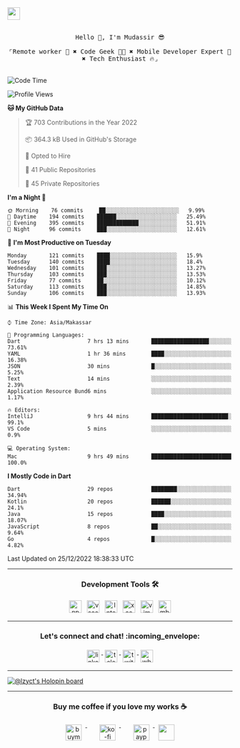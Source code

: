 

<a href = "mailto: hey.mudassir@gmail.com">
<img src="https://github.com/ukieTux/ukieTux/blob/master/open2work.svg"  height=28  /></a>
<br/>
<br/>
<p align="center">
  <samp>
   Hello 👋,  I'm Mudassir 😎
    <br><br>
    ⌜Remote worker 💼 ✖︎ Code Geek 👨‍💻 ✖︎  Mobile Developer Expert 📱 ✖︎ Tech Enthusiast 🔥⌟
  </samp>
<br><br>


<!--START_SECTION:waka-->
![Code Time](http://img.shields.io/badge/Code%20Time-4%2C367%20hrs%2057%20mins-blue)

![Profile Views](http://img.shields.io/badge/Profile%20Views-0-blue)

**🐱 My GitHub Data** 

> 🏆 703 Contributions in the Year 2022
 > 
> 📦 364.3 kB Used in GitHub's Storage 
 > 
> 💼 Opted to Hire
 > 
> 📜 41 Public Repositories 
 > 
> 🔑 45 Private Repositories  
 > 
**I'm a Night 🦉** 

```text
🌞 Morning    76 commits     ██░░░░░░░░░░░░░░░░░░░░░░░   9.99% 
🌆 Daytime    194 commits    ██████░░░░░░░░░░░░░░░░░░░   25.49% 
🌃 Evening    395 commits    █████████████░░░░░░░░░░░░   51.91% 
🌙 Night      96 commits     ███░░░░░░░░░░░░░░░░░░░░░░   12.61%

```
📅 **I'm Most Productive on Tuesday** 

```text
Monday       121 commits    ████░░░░░░░░░░░░░░░░░░░░░   15.9% 
Tuesday      140 commits    ████░░░░░░░░░░░░░░░░░░░░░   18.4% 
Wednesday    101 commits    ███░░░░░░░░░░░░░░░░░░░░░░   13.27% 
Thursday     103 commits    ███░░░░░░░░░░░░░░░░░░░░░░   13.53% 
Friday       77 commits     ██░░░░░░░░░░░░░░░░░░░░░░░   10.12% 
Saturday     113 commits    ███░░░░░░░░░░░░░░░░░░░░░░   14.85% 
Sunday       106 commits    ███░░░░░░░░░░░░░░░░░░░░░░   13.93%

```


📊 **This Week I Spent My Time On** 

```text
⌚︎ Time Zone: Asia/Makassar

💬 Programming Languages: 
Dart                     7 hrs 13 mins       ██████████████████░░░░░░░   73.61% 
YAML                     1 hr 36 mins        ████░░░░░░░░░░░░░░░░░░░░░   16.38% 
JSON                     30 mins             █░░░░░░░░░░░░░░░░░░░░░░░░   5.25% 
Text                     14 mins             ░░░░░░░░░░░░░░░░░░░░░░░░░   2.39% 
Application Resource Bund6 mins              ░░░░░░░░░░░░░░░░░░░░░░░░░   1.17%

🔥 Editors: 
IntelliJ                 9 hrs 44 mins       ████████████████████████░   99.1% 
VS Code                  5 mins              ░░░░░░░░░░░░░░░░░░░░░░░░░   0.9%

💻 Operating System: 
Mac                      9 hrs 49 mins       █████████████████████████   100.0%

```

**I Mostly Code in Dart** 

```text
Dart                     29 repos            ████████░░░░░░░░░░░░░░░░░   34.94% 
Kotlin                   20 repos            ██████░░░░░░░░░░░░░░░░░░░   24.1% 
Java                     15 repos            ████░░░░░░░░░░░░░░░░░░░░░   18.07% 
JavaScript               8 repos             ██░░░░░░░░░░░░░░░░░░░░░░░   9.64% 
Go                       4 repos             █░░░░░░░░░░░░░░░░░░░░░░░░   4.82%

```



 Last Updated on 25/12/2022 18:38:33 UTC
<!--END_SECTION:waka-->



---

<h3 align="center">Development Tools 🛠</h3>


<p align="center">

  <!-- For more icons please follow  https://github.com/ukieTux/ColoredBadges -->

  <img src="https://github.com/ukieTux/ukieTux/blob/master/assets/npm.svg" alt="npm" style="vertical-align:top;margin:4px" height=28>
  <img src="https://github.com/ukieTux/ukieTux/blob/master/assets/visualstudio_code.svg" alt="vscode" style="vertical-align:top; margin:4px" height=28>
  <img src="https://github.com/ukieTux/ukieTux/blob/master/assets/jetbrains_intellij.svg" alt="Intellij CE" style="vertical-align:top; margin:4px" height=28>
   <img src="https://github.com/ukieTux/ukieTux/blob/master/assets/xcode.svg" alt="xcode" style="vertical-align:top; margin:4px" height=28>
    <img src="https://github.com/ukieTux/ukieTux/blob/master/assets/vim.svg" alt="vim" style="vertical-align:top; margin:4px" height=28>
    
   <img src="https://github.com/ukieTux/ukieTux/blob/master/assets/mac.svg" alt="mbp2018" style="vertical-align:top; margin:4px" height=28>

---

<h3 align="center">Let's connect and chat! :incoming_envelope:</h3>
<p align="center">
  <a href="https://www.linkedin.com/in/mudassir-321462139/" target="_blank">
    <img src="https://github.com/ukieTux/ukieTux/blob/master/assets/linkedin.svg" alt="linkedin" style="vertical-align:top; margin:4px" height=28>
  </a>
  <a href="https://t.me/ukieTux" target="_blank">
    <img src="https://github.com/ukieTux/ukieTux/blob/master/assets/telegram.svg" alt="telegram" style="vertical-align:top; margin:4px" height=28>
  </a>
  <a href="https://twitter.com/ukieTux" target="_blank">
    <img src="https://github.com/ukieTux/ukieTux/blob/master/assets/twitter.svg" alt="twitter" style="vertical-align:top; margin:4px" height=28>
  </a>
  <a href="https://api.whatsapp.com/send?phone=628114441069&text=&source=&data=&app_absent=" target="_blank">
    <img src="https://github.com/ukieTux/ukieTux/blob/master/assets/whatsapp.svg" alt="whatsapp" style="vertical-align:top; margin:4px" height=28>
  </a>
</p>

---
[![@lzyct's Holopin board](https://holopin.me/lzyct)](https://holopin.io/@lzyct)

---
<h3 align="center">Buy me coffee if you love my works ☕️</h3>
<p align="center">
  <a href="https://www.buymeacoffee.com/Lzyct" target="_blank">
    <img src="https://www.buymeacoffee.com/assets/img/guidelines/download-assets-sm-2.svg" alt="buymeacoffe" style="vertical-align:top; margin:8px" height="36">
  </a>&nbsp;&nbsp;&nbsp;&nbsp;
   <a href="https://ko-fi.com/Lzyct" target="_blank">
    <img src="https://help.ko-fi.com/system/photos/3604/0095/9793/logo_circle.png" alt="ko-fi" style="vertical-align:top; margin:8px" height="36">
  </a>&nbsp;&nbsp;&nbsp;&nbsp;
  <a href="https://paypal.me/ukieTux" target="_blank">
    <img src="https://blog.zoom.us/wp-content/uploads/2019/08/paypal.png" alt="paypal" style="vertical-align:top; margin:8px" height="36">
  </a>
  <a href="https://saweria.co/Lzyct" target="_blank">
   <img src="https://1.bp.blogspot.com/-7OuHSxaNk6A/X92QPg8L9kI/AAAAAAAAG0E/lUzKf_uuVP8jCqvXpA7juh_l-TfK2jnbwCLcBGAsYHQ/s16000/SAWERIA.webp" style="vertical-align:top; margin:8px" height="36">
  </a>
</p>
<br><br>
